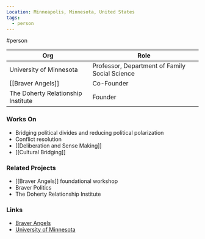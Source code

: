 ```yaml
---
Location: Minneapolis, Minnesota, United States
tags:
  - person
---
```

#person

| Org                             | Role                                  |
| ------------------------------- | ------------------------------------- |
| University of Minnesota         | Professor, Department of Family Social Science |
| [[Braver Angels]]               | Co-Founder                            |
| The Doherty Relationship Institute | Founder                             |

### Works On

- Bridging political divides and reducing political polarization
- Conflict resolution
- [[Deliberation and Sense Making]]
- [[Cultural Bridging]]

### Related Projects

- [[Braver Angels]] foundational workshop
- Braver Politics
- The Doherty Relationship Institute

### Links

- [Braver Angels](https://braverangels.org)
- [University of Minnesota](https://www.cehd.umn.edu/fsos/faculty/doherty/)